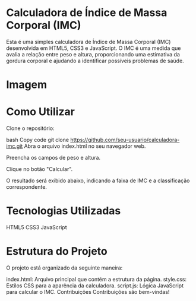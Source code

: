 # Calculadora de Índice de Massa Corporal (IMC)

Esta é uma simples calculadora de Índice de Massa Corporal (IMC) desenvolvida em HTML5, CSS3 e JavaScript. O IMC é uma medida que avalia a relação entre peso e altura, proporcionando uma estimativa da gordura corporal e ajudando a identificar possíveis problemas de saúde.

# Imagem

# Como Utilizar
Clone o repositório:

bash
Copy code
git clone https://github.com/seu-usuario/calculadora-imc.git
Abra o arquivo index.html no seu navegador web.

Preencha os campos de peso e altura.

Clique no botão "Calcular".

O resultado será exibido abaixo, indicando a faixa de IMC e a classificação correspondente.

# Tecnologias Utilizadas
HTML5
CSS3
JavaScript

# Estrutura do Projeto
O projeto está organizado da seguinte maneira:

index.html: Arquivo principal que contém a estrutura da página.
style.css: Estilos CSS para a aparência da calculadora.
script.js: Lógica JavaScript para calcular o IMC.
Contribuições
Contribuições são bem-vindas!
